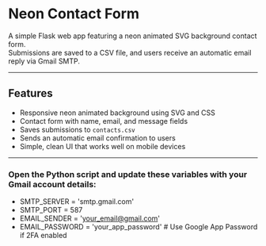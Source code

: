 # Neon Contact Form

A simple Flask web app featuring a neon animated SVG background contact form.  
Submissions are saved to a CSV file, and users receive an automatic email reply via Gmail SMTP.

---

## Features

- Responsive neon animated background using SVG and CSS  
- Contact form with name, email, and message fields  
- Saves submissions to `contacts.csv`  
- Sends an automatic email confirmation to users  
- Simple, clean UI that works well on mobile devices

---

### Open the Python script and update these variables with your Gmail account details:

- SMTP_SERVER = 'smtp.gmail.com'
- SMTP_PORT = 587
- EMAIL_SENDER = 'your_email@gmail.com'
- EMAIL_PASSWORD = 'your_app_password'  # Use Google App Password if 2FA enabled
